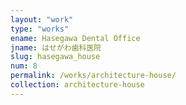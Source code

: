 ```yaml
---
layout: "work"
type: "works"
ename: Hasegawa Dental Office
jname: はせがわ歯科医院
slug: hasegawa_house
num: 8
permalink: /works/architecture-house/
collection: architecture-house
---
```

